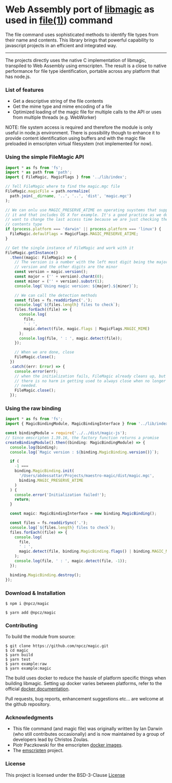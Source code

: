 # Web Assembly port of [libmagic](https://darwinsys.com/file/) as used in [file(1)](<https://en.wikipedia.org/wiki/File_(command)>)) command

The file command uses sophisticated methods to identify file types from their name and contents. This library brings that powerful capability to javascript projects in an efficient and integrated way.

---

The projects directly uses the native C implementation of libmagic, transpiled to Web Assembly using emscripten. The result is a close to native performance for file type identification, portable across any platform that has node.js.

### List of features

- Get a descriptive string of the file contents
- Get the mime type and mime encoding of a file
- Optimized loading of the magic file for multiple calls to the API or uses from multiple threads (e.g. WebWorker)

NOTE: file system access is required and therefore the module is only useful in node.js environment. There is possibility though to enhance it to provide content identification using buffers and with the magic file preloaded in emscripten virtual filesystem (not implemented for now).

### Using the simple FileMagic API

```typescript
import * as fs from 'fs';
import * as path from 'path';
import { FileMagic, MagicFlags } from '../lib/index';

// Tell FileMagic where to find the magic.mgc file
FileMagic.magicFile = path.normalize(
  path.join(__dirname, '..', '..', 'dist', 'magic.mgc')
);

// We can onlu use MAGIC_PRESERVE_ATIME on operating suystems that support
// it and that includes OS X for example. It's a good practice as we don't
// want to change the last access time because we are just checking the file
// contents type
if (process.platform === 'darwin' || process.platform === 'linux') {
  FileMagic.defaulFlags = MagicFlags.MAGIC_PRESERVE_ATIME;
}

// Get the single instance of FileMagic and work with it
FileMagic.getInstance()
  .then((magic: FileMagic) => {
    // The version is a number with the left most digit being the major
    // version and the other digits are the minor
    const version = magic.version();
    const major = ('' + version).charAt(0);
    const minor = ('' + version).substr(1);
    console.log(`Using magic version: ${major}.${minor}`);

    // We can call the detection methods
    const files = fs.readdirSync('.');
    console.log(`${files.length} files to check`);
    files.forEach((file) => {
      console.log(
        file,
        ' : ',
        magic.detect(file, magic.flags | MagicFlags.MAGIC_MIME)
      );
      console.log(file, ' : ', magic.detect(file));
    });

    // When we are done, close
    FileMagic.close();
  })
  .catch((err: Error) => {
    console.error(err);
    // when the initialization fails, FileMagic already cleans up, but
    // there is no harm in getting used to always close when no longer
    // needed.
    FileMagic.close();
  });
```

### Using the raw binding

```typescript
import * as fs from 'fs';
import { MagicBindingModule, MagicBindingInterface } from '../lib/index';

const bindingModule = require('../../dist/magic-js');
// Since emscripten 1.39.16, the factory function returns a promise
createBindingModule().then((binding: MagicBindingModule) => {
  console.log(binding);
  console.log(`Magic version : ${binding.MagicBinding.version()}`);

  if (
    -1 ===
    binding.MagicBinding.init(
      '/Users/abdessattar/Projects/maestro-magic/dist/magic.mgc',
      binding.MAGIC_PRESERVE_ATIME
    )
  ) {
    console.error('Initialization failed!');
    return;
  }

  const magic: MagicBindingInterface = new binding.MagicBinding();

  const files = fs.readdirSync('.');
  console.log(`${files.length} files to check`);
  files.forEach((file) => {
    console.log(
      file,
      ' : ',
      magic.detect(file, binding.MagicBinding.flags() | binding.MAGIC_MIME)
    );
    console.log(file, ' : ', magic.detect(file, -1));
  });

  binding.MagicBinding.destroy();
});
```

### Download & Installation

```shell
$ npm i @npcz/magic
```

```shell
$ yarn add @npcz/magic
```

### Contributing

To build the module from source:

```shell
$ git clone https://github.com/npcz/magic.git
$ cd magic
$ yarn build
$ yarn test
$ yarn example:raw
$ yarn example:magic
```

The build uses docker to reduce the hassle of platform specific things when building libmagic. Setting up docker varies between platforms, refer to the official [docker documentation](https://docs.docker.com/get-started).

Pull requests, bug reports, enhancement suggestions etc... are welcome at the github repository.

### Acknowledgments

- This file command (and magic file) was originally written by Ian Darwin (who still contributes occasionally) and is now maintained by a group of developers lead by Christos Zoulas.
- Piotr Paczkowski for the emscripten [docker images](https://github.com/trzecieu/emscripten-docker).
- The [emscripten](https://emscripten.org) project.

### License

This project is licensed under the BSD-3-Clause [License](./LICENSE)

